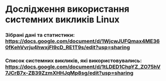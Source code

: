 # Дослідження використання системних викликів Linux
### Зібрані дані та статистики: https://docs.google.com/document/d/1WjcwJUFQmax4ME360fKehVvrju4hwxjFI9cD_RE1T9s/edit?usp=sharing

### Список системних викликів, які використовувались: https://docs.google.com/document/d/1tLDED1ChpYZ_ZO75hV7JCrB7x-ZB39ZzmXHHJqMp8sg/edit?usp=sharing
